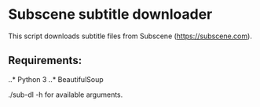 # Subscene subtitle downloader

This script downloads subtitle files from Subscene (https://subscene.com).

## Requirements:
..* Python 3
..* BeautifulSoup

./sub-dl -h for available arguments.
